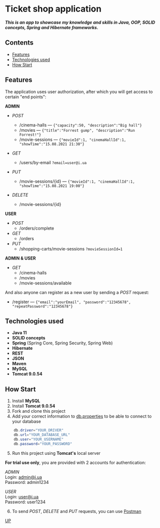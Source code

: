 <a id="up"></a>

<h1>Ticket shop application</h1>   

___This is an app to showcase my knowledge and skills in Java, OOP, SOLID concepts, Spring and Hibernate frameworks.___






<h2>Contents</h2>

- [Features](#features)
- [Technologies used](#technologies)
- [How Start](#howStart)




<a id="features"></a>

<h2>Features</h2>



The application uses user authorization, 
after which you will get access to certain "end points":

__ADMIN__
  * _POST_ 
    * /cinema-halls — ```{"capacity":50, "description":"Big hall"}```
    * /movies — ```{"title":"Forrest gump", "description":"Run Forrest!"}```  
    * /movie-sessions — ```{"movieId":1, "cinemaHallId":1, "showTime":"15.08.2021 21:30"}```
    
  * _GET_
    * /users/by-email ```?email=user@i.ua```
  * _PUT_  
    * /movie-sessions/{id} — ```{"movieId":1, "cinemaHallId":1, "showTime":"15.08.2021 19:00"}```
  * _DELETE_  
    * /movie-sessions/{id}  
  

__USER__
  * _POST_
    * /orders/complete
  * _GET_
    * /orders
  * _PUT_
    * /shopping-carts/movie-sessions ```?movieSessionId=1```

__ADMIN & USER__
  * _GET_
    * /cinema-halls  
    *  /movies   
    *  /movie-sessions/available   

And also anyone can register as a new user by sending a _POST_ request:
* /register — ```{"email":"yourEmail", "password":"12345678", "repeatPassword":"12345678"}```










<a id="technologies"></a>

<h2>Technologies used</h2>



* __Java 11__
* __SOLID concepts__
* __Spring__ (Spring Core, Spring Security, Spring Web)
* __Hibernate__
* __REST__
* __JSON__  
* __Maven__
* __MySQL__
* __Tomcat 9.0.54__





<a id="howStart"></a>

<h2>How Start</h2>


 1. Install __MySQL__  
 2. Install __Tomcat 9.0.54__  
 3. Fork and clone this project  
 4. Add your correct information to [db.properties](src/main/resources/db.properties) to be able to connect to your database
  
```java
    db.driver="YOUR_DRIVER"
    db.url="YOUR_DATABASE_URL"
    db.user="YOUR_USERNAME"
    db.password="YOUR_PASSWORD"
```

5.  Run this project using __Tomcat's__ local server  

__For trial use only__, you are provided with 2 accounts for authentication:  

_ADMIN_         
Login: admin@i.ua  
Password: admin1234

_USER_  
Login: user@i.ua  
Password: user1234 


6. To send _POST_, _DELETE_ and _PUT_ requests, you can use [Postman](https://www.postman.com/home)  








[UP](#up)
  
